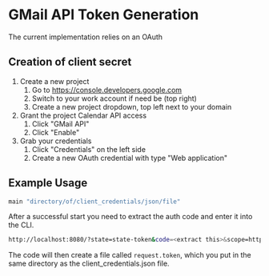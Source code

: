 # GMail API Token Generation

The current implementation relies on an OAuth 

## Creation of client secret

1. Create a new project
   1. Go to <https://console.developers.google.com>
   1. Switch to your work account if need be (top right)
   1. Create a new project dropdown, top left next to your domain
1. Grant the project Calendar API access
   1. Click "GMail API"
   1. Click "Enable"
1. Grab your credentials
   1. Click "Credentials" on the left side
   1. Create a new OAuth credential with type "Web application"

## Example Usage

```bash
main "directory/of/client_credentials/json/file"
```

After a successful start you need to extract the auth code and enter it into the CLI.

```bash
http://localhost:8080/?state=state-token&code=<extract this>&scope=https://www.googleapis.com/auth/gmail.modify
```

The code will then create a file called `request.token`, which you put in the same directory as the client_credentials.json file.
